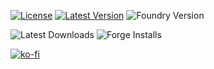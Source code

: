 [![License](https://img.shields.io/github/license/eligarf/pf2e-confirm-my-bias?label=License)](LICENSE)
[![Latest Version](https://img.shields.io/github/v/release/eligarf/pf2e-confirm-my-bias?display_name=tag&sort=semver&label=Latest%20Version)](https://github.com/eligarf/pf2e-confirm-my-bias/releases/latest)
![Foundry Version](https://img.shields.io/endpoint?url=https://foundryshields.com/version?url=https%3A%2F%2Fraw.github.com%2Feligarf%2Fpf2e-confirm-my-bias%2Frelease%2Fmodule.json)

![Latest Downloads](https://img.shields.io/github/downloads/eligarf/pf2e-confirm-my-bias/latest/total?color=blue&label=latest%20downloads)
![Forge Installs](https://img.shields.io/badge/dynamic/json?label=Forge%20Installs&query=package.installs&suffix=%25&url=https%3A%2F%2Fforge-vtt.com%2Fapi%2Fbazaar%2Fpackage%2Fpf2e-pf2e-confirm-my-bias&colorB=4aa94a)

[![ko-fi](https://ko-fi.com/img/githubbutton_sm.svg)](https://ko-fi.com/rule671908)
